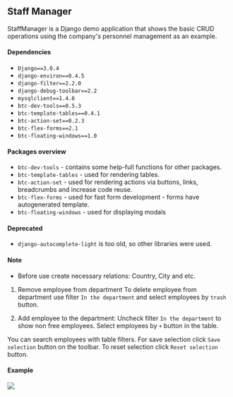 ## Staff Manager

StaffManager is a Django demo application that shows the basic CRUD operations using the company's personnel 
management as an example.

#### Dependencies

* `Django==3.0.4`
* `django-environ==0.4.5`
* `django-filter==2.2.0`
* `django-debug-toolbar==2.2`
* `mysqlclient==1.4.6`
* `btc-dev-tools==0.5.3`
* `btc-template-tables==0.4.1`
* `btc-action-set==0.2.3`
* `btc-flex-forms==2.1`
* `btc-floating-windows==1.0`

#### Packages overview

* `btc-dev-tools` - contains some help-full functions for other packages.
* `btc-template-tables` - used for rendering tables.
* `btc-action-set` - used for rendering actions via buttons, links, breadcrumbs and increase code reuse.
* `btc-flex-forms` - used for fast form development - forms have autogenerated template.
* `btc-floating-windows` - used for displaying modals

#### Deprecated

* `django-autocomplete-light` is too old, so other libraries were used.

#### Note

* Before use create necessary relations: Country, City and etc.

1. Remove employee from department
To delete employee from department use filter `In the department` and select employees by `trash` button.

2. Add employee to the department:
Uncheck filter `In the department` to show non free employees. Select employees by `+` button in the table.

You can search employees with table filters.
For save selection click `Save selection` button on the toolbar. To reset selection click `Reset selection` button.

#### Example
<img src="https://user-images.githubusercontent.com/33987296/76365006-547c3a00-6337-11ea-9fa5-7181d0c25e3e.png">


